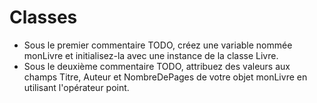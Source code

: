 ﻿# Classes
 
- Sous le premier commentaire TODO, créez une variable nommée monLivre et initialisez-la avec une instance de la classe Livre.
- Sous le deuxième commentaire TODO, attribuez des valeurs aux champs Titre, Auteur et NombreDePages de votre objet monLivre en utilisant l'opérateur point.
